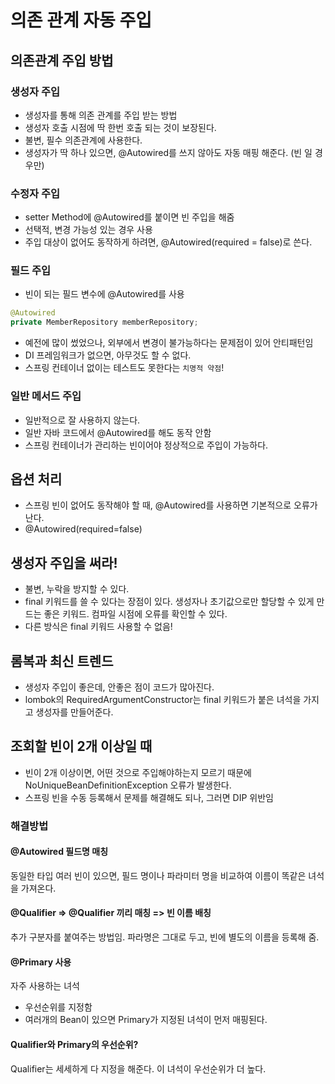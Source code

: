 # 의존 관계 자동 주입

## 의존관계 주입 방법
### 생성자 주입
- 생성자를 통해 의존 관계를 주입 받는 방법
- 생성자 호출 시점에 딱 한번 호출 되는 것이 보장된다.
- 불변, 필수 의존관계에 사용한다.
- 생성자가 딱 하나 있으면, @Autowired를 쓰지 않아도 자동 매핑 해준다. (빈 일 경우만)

### 수정자 주입
- setter Method에 @Autowired를 붙이면 빈 주입을 해줌
- 선택적, 변경 가능성 있는 경우 사용
- 주입 대상이 없어도 동작하게 하려면, @Autowired(required = false)로 쓴다.

### 필드 주입
- 빈이 되는 필드 변수에 @Autowired를 사용
``` java
@Autowired
private MemberRepository memberRepository;
```
- 예전에 많이 썼었으나, 외부에서 변경이 불가능하다는 문제점이 있어 안티패턴임
- DI 프레임워크가 없으면, 아무것도 할 수 없다.
- 스프링 컨테이너 없이는 테스트도 못한다는 `치명적 약점`!

### 일반 메서드 주입
- 일반적으로 잘 사용하지 않는다.
- 일반 자바 코드에서 @Autowired를 해도 동작 안함
- 스프링 컨테이너가 관리하는 빈이어야 정상적으로 주입이 가능하다.

## 옵션 처리
- 스프링 빈이 없어도 동작해야 할 때, @Autowired를 사용하면 기본적으로 오류가 난다.
- @Autowired(required=false)

## 생성자 주입을 써라!
- 불변, 누락을 방지할 수 있다.
- final 키워드를 쓸 수 있다는 장점이 있다. 생성자나 초기값으로만 할당할 수 있게 만드는 좋은 키워드. 컴파일 시점에 오류를 확인할 수 있다.
- 다른 방식은 final 키워드 사용할 수 없음!

## 롬복과 최신 트렌드
- 생성자 주입이 좋은데, 안좋은 점이 코드가 많아진다.
- lombok의 RequiredArgumentConstructor는 final 키워드가 붙은 녀석을 가지고 생성자를 만들어준다.

## 조회할 빈이 2개 이상일 때
- 빈이 2개 이상이면, 어떤 것으로 주입해야하는지 모르기 때문에 NoUniqueBeanDefinitionException 오류가 발생한다.
- 스프링 빈을 수동 등록해서 문제를 해결해도 되나, 그러면 DIP 위반임

### 해결방법
#### @Autowired 필드명 매칭
동일한 타입 여러 빈이 있으면, 필드 명이나 파라미터 명을 비교하여 이름이 똑같은 녀석을 가져온다.
#### @Qualifier => @Qualifier 끼리 매칭 => 빈 이름 배칭
추가 구분자를 붙여주는 방법임. 파라명은 그대로 두고, 빈에 별도의 이름을 등록해 줌.
#### @Primary 사용
자주 사용하는 녀석
- 우선순위를 지정함
- 여러개의 Bean이 있으면 Primary가 지정된 녀석이 먼저 매핑된다.

#### Qualifier와 Primary의 우선순위?
Qualifier는 세세하게 다 지정을 해준다. 이 녀석이 우선순위가 더 높다.